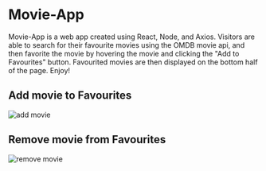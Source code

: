 # Movie-App

Movie-App is a web app created using React, Node, and Axios. Visitors are able to search for their favourite movies using the OMDB movie api, and then favorite the movie by hovering the movie and clicking the "Add to Favourites" button. Favourited movies are then displayed on the bottom half of the page. Enjoy!

## Add movie to Favourites

![add movie](https://github.com/TorontosFinest/movie-app/blob/master/docs/movie2.gif?raw=true)

## Remove movie from Favourites

![remove movie](https://github.com/TorontosFinest/movie-app/blob/master/docs/movie1.gif?raw=true)
